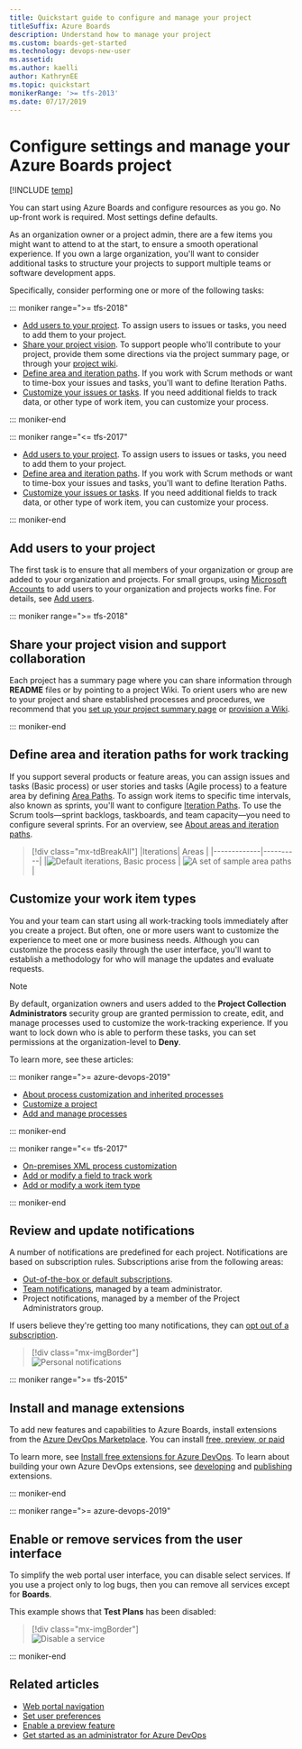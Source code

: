 ```yaml
---
title: Quickstart guide to configure and manage your project  
titleSuffix: Azure Boards 
description: Understand how to manage your project
ms.custom: boards-get-started
ms.technology: devops-new-user 
ms.assetid: 
ms.author: kaelli
author: KathrynEE
ms.topic: quickstart
monikerRange: '>= tfs-2013'
ms.date: 07/17/2019
---
```



# Configure settings and manage your Azure Boards project

[!INCLUDE [temp](../includes/version-vsts-tfs-all-versions.md)]

You can start using Azure Boards and configure resources as you go. No up-front work is required. Most settings define defaults.

As an organization owner or a project admin, there are a few items you might want to attend to at the start, to ensure a smooth operational experience. If you own a large organization, you'll want to consider additional tasks to structure your projects to support multiple teams or software development apps.

Specifically, consider performing one or more of the following tasks: 

::: moniker range=">= tfs-2018"

- [Add users to your project](#add-users). To assign users to issues or tasks, you need to add them to your project. 
- [Share your project vision](#share-vision). To support people who'll contribute to your project, provide them some directions via the project summary page, or through your [project wiki](../../project/wiki/index.md). 
- [Define area and iteration paths](#areas-iterations). If you work with Scrum methods or want to time-box your issues and tasks, you'll want to define Iteration Paths.
- [Customize your issues or tasks](#customize). If you need additional fields to track data, or other type of work item, you can customize your process.  

::: moniker-end

::: moniker range="<= tfs-2017"

- [Add users to your project](#add-users). To assign users to issues or tasks, you need to add them to your project. 
- [Define area and iteration paths](#areas-iterations). If you work with Scrum methods or want to time-box your issues and tasks, you'll want to define Iteration Paths.
- [Customize your issues or tasks](#customize). If you need additional fields to track data, or other type of work item, you can customize your process.  

::: moniker-end


<a id="add-users" />

## Add users to your project 

The first task is to ensure that all members of your organization or group are added to your organization and projects. For small groups, using [Microsoft Accounts](https://account.microsoft.com/account) to add users to your organization and projects works fine. For details, see [Add users](../../organizations/accounts/add-organization-users.md).

<a id="share-vision" />

::: moniker range=">= tfs-2018"

## Share your project vision and support collaboration 

Each project has a summary page where you can share information through **README** files or by pointing to a project Wiki. To orient users who are new to your project and share established processes and procedures, we recommend that you [set up your project summary page](../../organizations/projects/project-vision-status.md) or [provision a Wiki](../../project/wiki/wiki-create-repo.md). 

::: moniker-end

<a id="areas-iterations" />

## Define area and iteration paths for work tracking

If you support several products or feature areas, you can assign issues and tasks (Basic process) or user stories and tasks (Agile process) to a feature area by defining [Area Paths](../../organizations/settings/set-area-paths.md). To assign work items to specific time intervals, also known as sprints, you'll want to configure [Iteration Paths](../../organizations/settings/set-iteration-paths-sprints.md). To use the Scrum tools&mdash;sprint backlogs, taskboards, and team capacity&mdash;you need to configure several sprints. For an overview, see [About areas and iteration paths](../../organizations/settings/about-areas-iterations.md).  


> [!div class="mx-tdBreakAll"] 
> |Iterations| Areas |
> |-------------|----------| 
> |![Default iterations, Basic process](../../organizations/settings/media/areas/areas-iterations-iterations-intro-ts-2016.png) | ![A set of sample area paths](../../organizations/settings/media/areas/areas-iterations-areas-intro-ts-2016.png)  | 

<a id="customize" />

## Customize your work item types

You and your team can start using all work-tracking tools immediately after you create a project. But often, one or more users want to customize the experience to meet one or more business needs. Although you can customize the process easily through the user interface, you'll want to establish a methodology for who will manage the updates and evaluate requests. 

> [!NOTE]   
> By default, organization owners and users added to the **Project Collection Administrators** security group are granted permission to create, edit, and manage processes used to customize the work-tracking experience. If you want to lock down who is able to perform these tasks, you can set permissions at the organization-level to **Deny**.  

To learn more, see these articles: 

::: moniker range=">= azure-devops-2019"

- [About process customization and inherited processes](../../organizations/settings/work/inheritance-process-model.md)  
- [Customize a project](../../organizations/settings/work/customize-process.md)  
- [Add and manage processes](../../organizations/settings/work/manage-process.md)  

::: moniker-end

::: moniker range="<= tfs-2017"

- [On-premises XML process customization](../../reference/on-premises-xml-process-model.md)  
- [Add or modify a field to track work](../../reference/add-modify-field.md)  
- [Add or modify a work item type](../../reference/add-modify-wit.md)  

::: moniker-end

## Review and update notifications

A number of notifications are predefined for each project. Notifications are based on subscription rules. Subscriptions arise from the following areas:

- [Out-of-the-box or default subscriptions](../../notifications/oob-built-in-notifications.md).
- [Team notifications](../../notifications/howto-manage-team-notifications.md), managed by a team administrator.
- Project notifications, managed by a member of the Project Administrators group.

If users believe they're getting too many notifications, they can [opt out of a subscription](../../notifications/howto-manage-personal-notifications.md). 

> [!div class="mx-imgBorder"]  
> ![Personal notifications](../../user-guide/media/services/personal-notifications.png) 


::: moniker range=">= tfs-2015"

## Install and manage extensions 

To add new features and capabilities to Azure Boards, install extensions from the [Azure DevOps Marketplace](https://marketplace.visualstudio.com/azuredevops). You can install [free, preview, or paid](../../marketplace/faq-extensions.md#difference) 

To learn more, see [Install free extensions for Azure DevOps](../../marketplace/install-extension.md). To learn about building your own Azure DevOps extensions, see [developing](https://aka.ms/vsoextensions) and [publishing](https://aka.ms/vsmarketplace-publish) extensions.

::: moniker-end

::: moniker range=">= azure-devops-2019"

## Enable or remove services from the user interface

To simplify the web portal user interface, you can disable select services. If you use a project only to log bugs, then you can remove all services except for **Boards**. 

This example shows that **Test Plans** has been disabled:

> [!div class="mx-imgBorder"]  
> ![Disable a service](../../user-guide/media/services/set-service-visibility.png)   

::: moniker-end


## Related articles

- [Web portal navigation](../../project/navigation/index.md)  
- [Set user preferences](../../organizations/settings/set-your-preferences.md)  
- [Enable a preview feature](../../project/navigation/preview-features.md)   
- [Get started as an administrator for Azure DevOps](../../user-guide/project-admin-tutorial.md)



